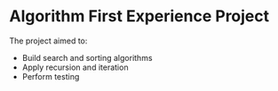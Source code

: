 # Algorithm First Experience Project



The project aimed to:
- Build search and sorting algorithms
- Apply recursion and iteration
- Perform testing

